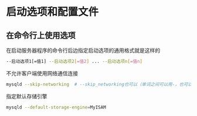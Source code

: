 # 启动选项和配置文件

## 在命令行上使用选项

在启动服务器程序的命令行后边指定启动选项的通用格式就是这样的

```bash
--启动选项1[=值1] --启动选项2[=值2] ... --启动选项n[=值n]
```

不允许客户端使用网络通信连接

```bash
mysqld --skip-networking  # --skip_networking也可以（单词之间可以用-，也可以用_）
```

指定默认存储引擎

```bash
mysqld --default-storage-engine=MyISAM
```

